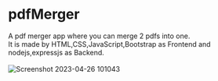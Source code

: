 # pdfMerger
A pdf merger app where you can merge 2 pdfs into one.<br>
It is made by HTML,CSS,JavaScript,Bootstrap as Frontend and nodejs,expressjs as Backend. <br> <br>
![Screenshot 2023-04-26 101043](https://user-images.githubusercontent.com/124508241/234472141-8bc88489-9a77-40c7-93c2-38ba62d943e2.png) 
